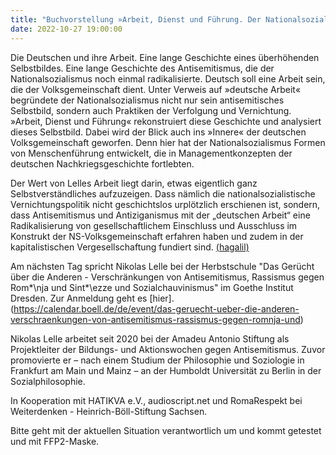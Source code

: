 ```yaml
---
title: "Buchvorstellung »Arbeit, Dienst und Führung. Der Nationalsozialismus und sein Erbe« mit dem Autor Nikolas Lelle"
date: 2022-10-27 19:00:00
---
```



Die Deutschen und ihre Arbeit. Eine lange Geschichte eines überhöhenden Selbstbildes. Eine lange Geschichte des 
Antisemitismus, die der Nationalsozialismus noch einmal radikalisierte. Deutsch soll eine Arbeit sein, die der 
Volksgemeinschaft dient. Unter Verweis auf »deutsche Arbeit« begründete der Nationalsozialismus nicht nur sein
antisemitisches Selbstbild, sondern auch Praktiken der Verfolgung und Vernichtung. »Arbeit, Dienst und Führung« 
rekonstruiert diese Geschichte und analysiert dieses Selbstbild. Dabei wird der Blick auch ins »Innere« der 
deutschen Volksgemeinschaft geworfen. Denn hier hat der Nationalsozialismus Formen von Menschenführung entwickelt, 
die in Managementkonzepten der deutschen Nachkriegsgeschichte fortlebten.

Der Wert von Lelles Arbeit liegt darin, etwas eigentlich ganz Selbstverständliches aufzuzeigen. Dass nämlich die 
nationalsozialistische Vernichtungspolitik nicht geschichtslos urplötzlich erschienen ist, sondern, dass Antisemitismus 
und Antiziganismus mit der „deutschen Arbeit“ eine Radikalisierung von gesellschaftlichem Einschluss und Ausschluss im 
Konstrukt der NS-Volksgemeinschaft erfahren haben und zudem in der kapitalistischen Vergesellschaftung fundiert sind.
[(hagalil)](https://www.hagalil.com/2022/10/lelle/)

Am nächsten Tag spricht Nikolas Lelle bei der Herbstschule "Das Gerücht über die Anderen - Verschränkungen von 
Antisemitismus, Rassismus gegen Rom*\nja und Sint*\ezze und Sozialchauvinismus" im Goethe Institut Dresden. 
Zur Anmeldung geht es [hier].(https://calendar.boell.de/de/event/das-geruecht-ueber-die-anderen-verschraenkungen-von-antisemitismus-rassismus-gegen-romnja-und)

Nikolas Lelle arbeitet seit 2020 bei der Amadeu Antonio Stiftung als Projektleiter der Bildungs- und Aktionswochen
gegen Antisemitismus. Zuvor promovierte er – nach einem Studium der Philosophie und Soziologie in Frankfurt am Main 
und Mainz – an der Humboldt Universität zu Berlin in der Sozialphilosophie.

In Kooperation mit HATIKVA e.V., audioscript.net und RomaRespekt bei Weiterdenken - Heinrich-Böll-Stiftung Sachsen.

Bitte geht mit der aktuellen Situation verantwortlich um und kommt getestet und mit FFP2-Maske.



